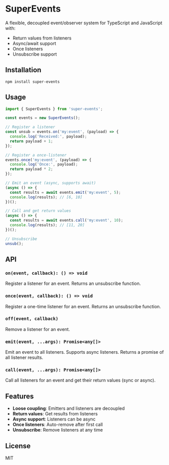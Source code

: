 # SuperEvents

A flexible, decoupled event/observer system for TypeScript and JavaScript with:
- Return values from listeners
- Async/await support
- Once listeners
- Unsubscribe support

## Installation

```
npm install super-events
```

## Usage

```typescript
import { SuperEvents } from 'super-events';

const events = new SuperEvents();

// Register a listener
const unsub = events.on('my:event', (payload) => {
  console.log('Received:', payload);
  return payload + 1;
});

// Register a once-listener
events.once('my:event', (payload) => {
  console.log('Once:', payload);
  return payload * 2;
});

// Emit an event (async, supports await)
(async () => {
  const results = await events.emit('my:event', 5);
  console.log(results); // [6, 10]
})();

// Call and get return values
(async () => {
  const results = await events.call('my:event', 10);
  console.log(results); // [11, 20]
})();

// Unsubscribe
unsub();
```

## API

### `on(event, callback): () => void`
Register a listener for an event. Returns an unsubscribe function.

### `once(event, callback): () => void`
Register a one-time listener for an event. Returns an unsubscribe function.

### `off(event, callback)`
Remove a listener for an event.

### `emit(event, ...args): Promise<any[]>`
Emit an event to all listeners. Supports async listeners. Returns a promise of all listener results.

### `call(event, ...args): Promise<any[]>`
Call all listeners for an event and get their return values (sync or async).

## Features
- **Loose coupling**: Emitters and listeners are decoupled
- **Return values**: Get results from listeners
- **Async support**: Listeners can be async
- **Once listeners**: Auto-remove after first call
- **Unsubscribe**: Remove listeners at any time

## License
MIT 